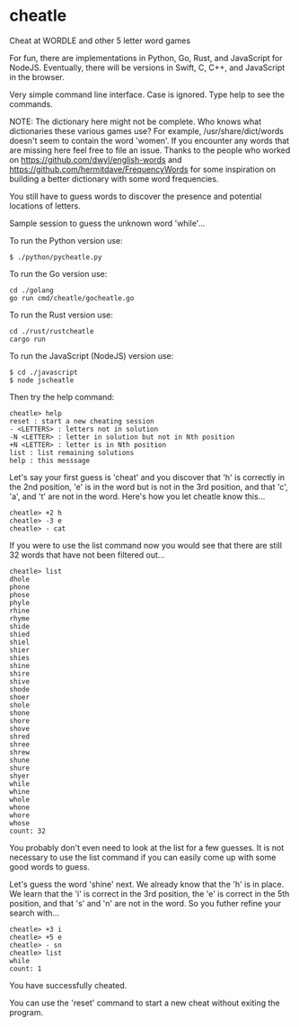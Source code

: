 # cheatle
Cheat at WORDLE and other 5 letter word games

For fun, there are implementations in Python, Go, Rust, and JavaScript
for NodeJS. Eventually, there will be versions in Swift, C, C++,
and JavaScript in the browser.

Very simple command line interface.
Case is ignored.
Type help to see the commands.

NOTE: The dictionary here might not be complete. Who knows what
dictionaries these various games use? For example, /usr/share/dict/words
doesn't seem to contain the word 'women'. If you encounter any words
that are missing here feel free to file an issue.  Thanks to the
people who worked on https://github.com/dwyl/english-words and
https://github.com/hermitdave/FrequencyWords for some inspiration
on building a better dictionary with some word frequencies.

You still have to guess words to discover the presence and potential
locations of letters.

Sample session to guess the unknown word 'while'...

To run the Python version use:
```
$ ./python/pycheatle.py
```

To run the Go version use:
```
cd ./golang
go run cmd/cheatle/gocheatle.go
```

To run the Rust version use:
```
cd ./rust/rustcheatle
cargo run
```

To run the JavaScript (NodeJS) version use:
```
$ cd ./javascript
$ node jscheatle
```

Then try the help command:
```
cheatle> help
reset : start a new cheating session
- <LETTERS> : letters not in solution
-N <LETTER> : letter in solution but not in Nth position
+N <LETTER> : letter is in Nth position
list : list remaining solutions
help : this messsage
```

Let's say your first guess is 'cheat' and you discover that 'h' is
correctly in the 2nd position, 'e' is in the word but is not in the
3rd position, and that 'c', 'a', and 't' are not in the word. Here's
how you let cheatle know this...

```
cheatle> +2 h
cheatle> -3 e
cheatle> - cat
```

If you were to use the list command now you would see that there are
still 32 words that have not been filtered out...

```
cheatle> list
dhole
phone
phose
phyle
rhine
rhyme
shide
shied
shiel
shier
shies
shine
shire
shive
shode
shoer
shole
shone
shore
shove
shred
shree
shrew
shune
shure
shyer
while
whine
whole
whone
whore
whose
count: 32
```

You probably don't even need to look at the list for a few guesses. It
is not necessary to use the list command if you can easily come up
with some good words to guess.

Let's guess the word 'shine' next. We already know that the 'h' is in
place. We learn that the 'i' is correct in the 3rd position, the 'e'
is correct in the 5th position, and that 's' and 'n' are not in the
word. So you futher refine your search with...

```
cheatle> +3 i
cheatle> +5 e
cheatle> - sn
cheatle> list
while
count: 1
```

You have successfully cheated.

You can use the 'reset' command to start a new cheat without exiting
the program.
